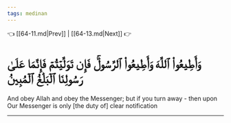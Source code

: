 ```yaml
---
tags: medinan
---
```


👈 [[64-11.md|Prev]] | [[64-13.md|Next]] 👉

# وَأَطِيعُواْ ٱللَّهَ وَأَطِيعُواْ ٱلرَّسُولَۚ فَإِن تَوَلَّيۡتُمۡ فَإِنَّمَا عَلَىٰ رَسُولِنَا ٱلۡبَلَٰغُ ٱلۡمُبِينُ

And obey Allah and obey the Messenger; but if you turn away - then upon Our Messenger is only [the duty of] clear notification

---

